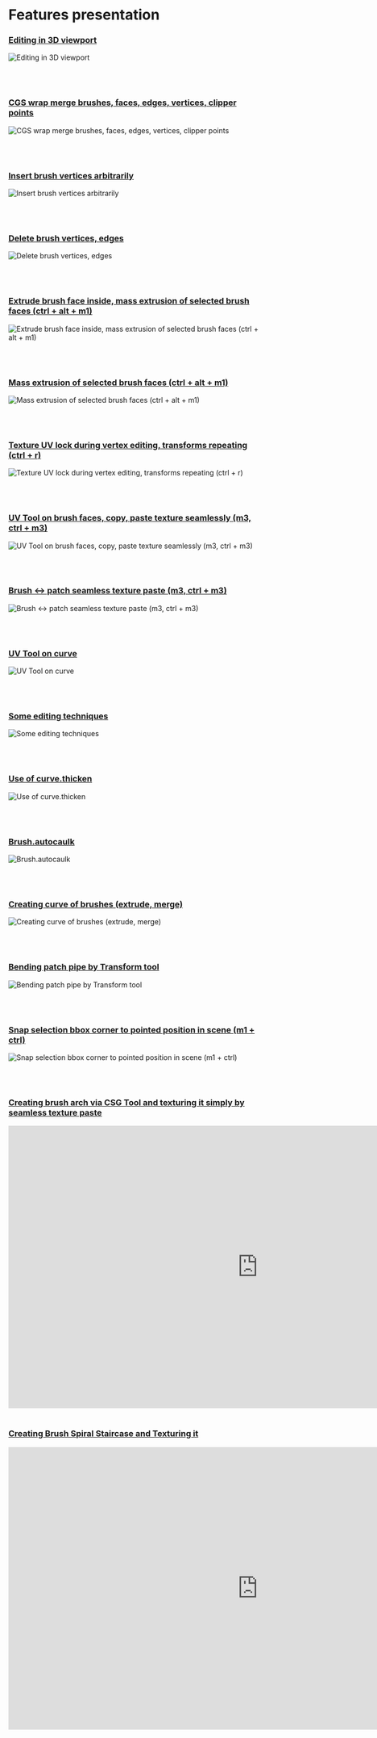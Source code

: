 # Features presentation

<h3 id="Editing in 3D viewport">
    <a href="#Editing in 3D viewport">
        Editing in 3D viewport
    </a>
</h3>

![Editing in 3D viewport](gifs/15edit3D.gif)

<br />
<br />

<h3 id="CGS wrap merge brushes, faces, edges, vertices, clipper points">
    <a href="#CGS wrap merge brushes, faces, edges, vertices, clipper points">
        CGS wrap merge brushes, faces, edges, vertices, clipper points
    </a>
</h3>

![CGS wrap merge brushes, faces, edges, vertices, clipper points](gifs/merge.gif)

<br />
<br />

<h3 id="Insert brush vertices arbitrarily">
    <a href="#Insert brush vertices arbitrarily">
        Insert brush vertices arbitrarily
    </a>
</h3>

![Insert brush vertices arbitrarily](gifs/19insertBrushVerts.gif)

<br />
<br />

<h3 id="Delete brush vertices, edges">
    <a href="#Delete brush vertices, edges">
        Delete brush vertices, edges
    </a>
</h3>

![Delete brush vertices, edges](gifs/22delComponents.gif)

<br />
<br />

<h3 id="Extrude brush face inside, mass extrusion of selected brush faces (ctrl + alt + m1)">
    <a href="#Extrude brush face inside, mass extrusion of selected brush faces (ctrl + alt + m1)">
        Extrude brush face inside, mass extrusion of selected brush faces (ctrl + alt + m1)
    </a>
</h3>

![Extrude brush face inside, mass extrusion of selected brush faces (ctrl + alt + m1)](gifs/23dragDiagExtrude.gif)

<br />
<br />

<h3 id="Mass extrusion of selected brush faces (ctrl + alt + m1)">
    <a href="#Mass extrusion of selected brush faces (ctrl + alt + m1)">
        Mass extrusion of selected brush faces (ctrl + alt + m1)
    </a>
</h3>

![Mass extrusion of selected brush faces (ctrl + alt + m1)](gifs/extrude-short.gif)

<br />
<br />

<h3 id="Texture UV lock during vertex editing, transforms repeating (ctrl + r)">
    <a href="#Texture UV lock during vertex editing, transforms repeating (ctrl + r)">
        Texture UV lock during vertex editing, transforms repeating (ctrl + r)
    </a>
</h3>

![Texture UV lock during vertex editing, transforms repeating (ctrl + r)](gifs/Peek_2020-01-18_22-44.gif)

<br />
<br />

<h3 id="UV Tool on brush faces, copy, paste texture seamlessly (m3, ctrl + m3)">
    <a href="#UV Tool on brush faces, copy, paste texture seamlessly (m3, ctrl + m3)">
        UV Tool on brush faces, copy, paste texture seamlessly (m3, ctrl + m3)
    </a>
</h3>

![UV Tool on brush faces, copy, paste texture seamlessly (m3, ctrl + m3)](gifs/20uvtool.gif)

<br />
<br />

<h3 id="Brush <-> patch seamless texture paste (m3, ctrl + m3)">
    <a href="#Brush <-> patch seamless texture paste (m3, ctrl + m3)">
        Brush <-> patch seamless texture paste (m3, ctrl + m3)
    </a>
</h3>

![Brush <-> patch seamless texture paste (m3, ctrl + m3)](gifs/32brush2patch2brush.gif)

<br />
<br />

<h3 id="UV Tool on curve">
    <a href="#UV Tool on curve">
        UV Tool on curve
    </a>
</h3>

![UV Tool on curve](gifs/1uvtool_curve.gif)

<br />
<br />

<h3 id="Some editing techniques">
    <a href="#Some editing techniques">
        Some editing techniques
    </a>
</h3>

![Some editing techniques](gifs/24someTech.gif)

<br />
<br />

<h3 id="Use of curve.thicken">
    <a href="#Use of curve.thicken">
        Use of curve.thicken
    </a>
</h3>

![Use of curve.thicken](gifs/24patchThicken.gif)

<br />
<br />

<h3 id="Brush.autocaulk">
    <a href="#Brush.autocaulk">
        Brush.autocaulk
    </a>
</h3>

![Brush.autocaulk](gifs/25autocaulk.gif)

<br />
<br />

<h3 id="Creating curve of brushes (extrude, merge)">
    <a href="#Creating curve of brushes (extrude, merge)">
        Creating curve of brushes (extrude, merge)
    </a>
</h3>

![Creating curve of brushes (extrude, merge)](gifs/26brushCurve.gif)

<br />
<br />

<h3 id="Bending patch pipe by Transform tool">
    <a href="#Bending patch pipe by Transform tool">
        Bending patch pipe by Transform tool
    </a>
</h3>

![Bending patch pipe by Transform tool](gifs/29patchPipe.gif)

<br />
<br />

<h3 id="Snap selection bbox corner to pointed position in scene (m1 + ctrl)">
    <a href="#Snap selection bbox corner to pointed position in scene (m1 + ctrl)">
        Snap selection bbox corner to pointed position in scene (m1 + ctrl)
    </a>
</h3>

![Snap selection bbox corner to pointed position in scene (m1 + ctrl)](gifs/34snapByBBox.gif)

<br />
<br />

<h3 id="Creating brush arch via CSG Tool and texturing it simply by seamless texture paste">
    <a href="#Creating brush arch via CSG Tool and texturing it simply by seamless texture paste">
        Creating brush arch via CSG Tool and texturing it simply by seamless texture paste
    </a>
</h3>

<iframe width="990" height="560" src="https://www.youtube.com/embed/qA9eNOkD1iY" frameborder="0" allow="accelerometer; autoplay; clipboard-write; encrypted-media; gyroscope; picture-in-picture" allowfullscreen></iframe>

<br />
<br />

<h3 id="Creating Brush Spiral Staircase and Texturing it">
    <a href="#Creating Brush Spiral Staircase and Texturing it">
        Creating Brush Spiral Staircase and Texturing it
    </a>
</h3>

<iframe width="990" height="560" src="https://www.youtube.com/embed/QeiDOeAwAkw" frameborder="0" allow="accelerometer; autoplay; clipboard-write; encrypted-media; gyroscope; picture-in-picture" allowfullscreen></iframe>


